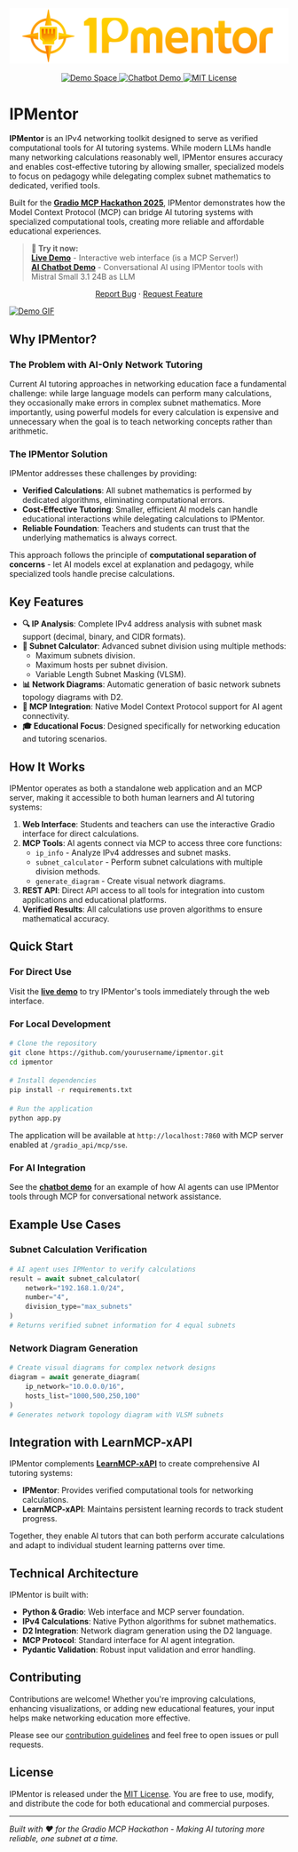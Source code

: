 ![IPMentor Header](assets/header.png)

<p align="center">
  <a href="https://huggingface.co/spaces/Agents-MCP-Hackathon/ipmentor">
    <img src="https://img.shields.io/badge/🤗-Demo%20Space-blue" alt="Demo Space">
  </a>
  <a href="https://huggingface.co/spaces/Agents-MCP-Hackathon/ipmentor-demo">
    <img src="https://img.shields.io/badge/🤖-Chatbot%20Demo-green" alt="Chatbot Demo">
  </a>
  <a href="LICENSE">
    <img src="https://img.shields.io/badge/License-MIT-yellow.svg" alt="MIT License">
  </a>
</p>

# IPMentor

**IPMentor** is an IPv4 networking toolkit designed to serve as verified computational tools for AI tutoring systems. While modern LLMs handle many networking calculations reasonably well, IPMentor ensures accuracy and enables cost-effective tutoring by allowing smaller, specialized models to focus on pedagogy while delegating complex subnet mathematics to dedicated, verified tools.

Built for the [**Gradio MCP Hackathon 2025**](https://huggingface.co/Agents-MCP-Hackathon), IPMentor demonstrates how the Model Context Protocol (MCP) can bridge AI tutoring systems with specialized computational tools, creating more reliable and affordable educational experiences.

> **🔗 Try it now:**  
> **[Live Demo](https://huggingface.co/spaces/Agents-MCP-Hackathon/ipmentor)** - Interactive web interface (is a MCP Server!)  
> **[AI Chatbot Demo](https://huggingface.co/spaces/Agents-MCP-Hackathon/ipmentor-demo)** - Conversational AI using IPMentor tools with Mistral Small 3.1 24B as LLM

<p align="center">
    <a href="https://github.com/DavidLMS/ipmentor/issues/new?assignees=&labels=bug&projects=&template=bug_report.md&title=%5BBUG%5D">Report Bug</a>
    ·
    <a href="https://github.com/DavidLMS/ipmentor/issues/new?assignees=&labels=enhancement&projects=&template=feature_request.md&title=%5BREQUEST%5D">Request Feature</a>
  </p>

[![Demo GIF](assets/ipmentor-demo.gif)](assets/ipmentor-demo.mp4)

## Why IPMentor?

### The Problem with AI-Only Network Tutoring

Current AI tutoring approaches in networking education face a fundamental challenge: while large language models can perform many calculations, they occasionally make errors in complex subnet mathematics. More importantly, using powerful models for every calculation is expensive and unnecessary when the goal is to teach networking concepts rather than arithmetic.

### The IPMentor Solution

IPMentor addresses these challenges by providing:

- **Verified Calculations**: All subnet mathematics is performed by dedicated algorithms, eliminating computational errors.
- **Cost-Effective Tutoring**: Smaller, efficient AI models can handle educational interactions while delegating calculations to IPMentor.
- **Reliable Foundation**: Teachers and students can trust that the underlying mathematics is always correct.

This approach follows the principle of **computational separation of concerns** - let AI models excel at explanation and pedagogy, while specialized tools handle precise calculations.

## Key Features

- **🔍 IP Analysis**: Complete IPv4 address analysis with subnet mask support (decimal, binary, and CIDR formats).
- **🧮 Subnet Calculator**: Advanced subnet division using multiple methods:
  - Maximum subnets division.
  - Maximum hosts per subnet division.
  - Variable Length Subnet Masking (VLSM).
- **📊 Network Diagrams**: Automatic generation of basic network subnets topology diagrams with D2.
- **🤖 MCP Integration**: Native Model Context Protocol support for AI agent connectivity.
- **🎓 Educational Focus**: Designed specifically for networking education and tutoring scenarios.

## How It Works

IPMentor operates as both a standalone web application and an MCP server, making it accessible to both human learners and AI tutoring systems:

1. **Web Interface**: Students and teachers can use the interactive Gradio interface for direct calculations.
2. **MCP Tools**: AI agents connect via MCP to access three core functions:
   - `ip_info` - Analyze IPv4 addresses and subnet masks.
   - `subnet_calculator` - Perform subnet calculations with multiple division methods.
   - `generate_diagram` - Create visual network diagrams.
3. **REST API**: Direct API access to all tools for integration into custom applications and educational platforms.
4. **Verified Results**: All calculations use proven algorithms to ensure mathematical accuracy.

## Quick Start

### For Direct Use

Visit the **[live demo](https://huggingface.co/spaces/Agents-MCP-Hackathon/ipmentor)** to try IPMentor's tools immediately through the web interface.

### For Local Development

```bash
# Clone the repository
git clone https://github.com/yourusername/ipmentor.git
cd ipmentor

# Install dependencies
pip install -r requirements.txt

# Run the application
python app.py
```

The application will be available at `http://localhost:7860` with MCP server enabled at `/gradio_api/mcp/sse`.

### For AI Integration

See the **[chatbot demo](https://huggingface.co/spaces/Agents-MCP-Hackathon/ipmentor-demo)** for an example of how AI agents can use IPMentor tools through MCP for conversational network assistance.

## Example Use Cases

### Subnet Calculation Verification

```python
# AI agent uses IPMentor to verify calculations
result = await subnet_calculator(
    network="192.168.1.0/24",
    number="4", 
    division_type="max_subnets"
)
# Returns verified subnet information for 4 equal subnets
```

### Network Diagram Generation

```python
# Create visual diagrams for complex network designs
diagram = await generate_diagram(
    ip_network="10.0.0.0/16",
    hosts_list="1000,500,250,100"
)
# Generates network topology diagram with VLSM subnets
```

## Integration with LearnMCP-xAPI

IPMentor complements **[LearnMCP-xAPI](https://github.com/DavidLMS/learnmcp-xapi)** to create comprehensive AI tutoring systems:

- **IPMentor**: Provides verified computational tools for networking calculations.
- **LearnMCP-xAPI**: Maintains persistent learning records to track student progress.

Together, they enable AI tutors that can both perform accurate calculations and adapt to individual student learning patterns over time.

## Technical Architecture

IPMentor is built with:

- **Python & Gradio**: Web interface and MCP server foundation.
- **IPv4 Calculations**: Native Python algorithms for subnet mathematics.
- **D2 Integration**: Network diagram generation using the D2 language.
- **MCP Protocol**: Standard interface for AI agent integration.
- **Pydantic Validation**: Robust input validation and error handling.

## Contributing

Contributions are welcome! Whether you're improving calculations, enhancing visualizations, or adding new educational features, your input helps make networking education more effective.

Please see our [contribution guidelines](CONTRIBUTING) and feel free to open issues or pull requests.

## License

IPMentor is released under the [MIT License](LICENSE). You are free to use, modify, and distribute the code for both educational and commercial purposes.

---

*Built with ❤️ for the Gradio MCP Hackathon - Making AI tutoring more reliable, one subnet at a time.*
